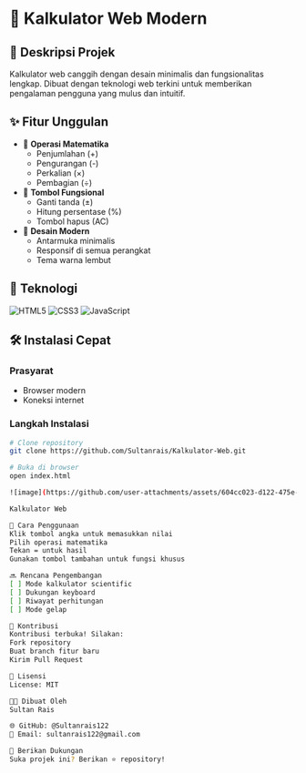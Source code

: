 # 🧮 Kalkulator Web Modern

## 🌟 Deskripsi Projek
Kalkulator web canggih dengan desain minimalis dan fungsionalitas lengkap. Dibuat dengan teknologi web terkini untuk memberikan pengalaman pengguna yang mulus dan intuitif.

## ✨ Fitur Unggulan
- 🔢 **Operasi Matematika**
  - Penjumlahan (+)
  - Pengurangan (-)
  - Perkalian (×)
  - Pembagian (÷)
- 🔧 **Tombol Fungsional**
  - Ganti tanda (±)
  - Hitung persentase (%)
  - Tombol hapus (AC)
- 🎨 **Desain Modern**
  - Antarmuka minimalis
  - Responsif di semua perangkat
  - Tema warna lembut

## 🚀 Teknologi
![HTML5](https://img.shields.io/badge/HTML5-E34F26?style=flat-square&logo=html5&logoColor=white)
![CSS3](https://img.shields.io/badge/CSS3-1572B6?style=flat-square&logo=css3&logoColor=white)
![JavaScript](https://img.shields.io/badge/JavaScript-F7DF1E?style=flat-square&logo=javascript&logoColor=black)

## 🛠️ Instalasi Cepat

### Prasyarat
- Browser modern
- Koneksi internet

### Langkah Instalasi
```bash
# Clone repository
git clone https://github.com/Sultanrais/Kalkulator-Web.git

# Buka di browser
open index.html

![image](https://github.com/user-attachments/assets/604cc023-d122-475e-b5b0-6d90b7750d29)

Kalkulator Web

🤔 Cara Penggunaan
Klik tombol angka untuk memasukkan nilai
Pilih operasi matematika
Tekan = untuk hasil
Gunakan tombol tambahan untuk fungsi khusus

🔜 Rencana Pengembangan
[ ] Mode kalkulator scientific
[ ] Dukungan keyboard
[ ] Riwayat perhitungan
[ ] Mode gelap

🤝 Kontribusi
Kontribusi terbuka! Silakan:
Fork repository
Buat branch fitur baru
Kirim Pull Request

📄 Lisensi
License: MIT

👨‍💻 Dibuat Oleh
Sultan Rais

🌐 GitHub: @Sultanrais122
📧 Email: sultanrais122@gmail.com

🌟 Berikan Dukungan
Suka projek ini? Berikan ⭐ repository!
